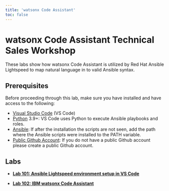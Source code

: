 ```yaml
---
title: 'watsonx Code Assistant'
toc: false
---
```


# watsonx Code Assistant Technical Sales Workshop

These labs show how watsonx Code Assistant is utilized by Red Hat Ansible Lightspeed to map natural language in to valid Ansible syntax.

## Prerequisites

Before proceeding through this lab, make sure you have installed and have access to the following:

- [Visual Studio Code](https://code.visualstudio.com/download) (VS Code)
- [Python](https://www.python.org/downloads/) 3.9+: VS Code uses Python to execute Ansible playbooks and roles.
- [Ansible](https://docs.ansible.com/ansible/latest/installation_guide/intro_installation.html#installing-and-upgrading-ansible-with-pip): If after the installation the scripts are not seen, add the path where the Ansible scripts were installed to the PATH variable.
- [Public Github Account](https://github.com/signup): If you do not have a public Github account please create a public Github account.

## Labs

- **[Lab 101: Ansible Lightspeed environment setup in VS Code](/watsonx/codeassistant/101)**

- **[Lab 102: IBM watsonx Code Assistant](/watsonx/codeassistant/102)**

